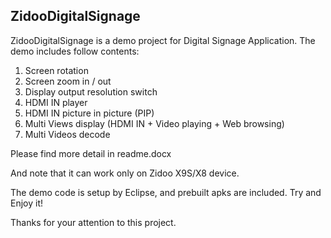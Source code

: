 

## ZidooDigitalSignage

ZidooDigitalSignage is a demo project for Digital Signage Application.
The demo includes follow contents:                 

1. Screen rotation                                
2. Screen zoom in / out
3. Display output resolution switch                
4. HDMI IN player                                  
5. HDMI IN picture in picture (PIP)
6. Multi Views display (HDMI IN + Video playing + Web browsing)
7. Multi Videos decode                            


Please find more detail in readme.docx                         

And note that it can work only on Zidoo X9S/X8 device.          

The demo code is setup by Eclipse, and prebuilt apks are included.
Try and Enjoy it!                                              

Thanks for your attention to this project. 
